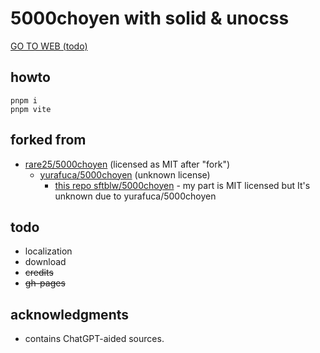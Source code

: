 # 5000choyen with solid & unocss

[GO TO WEB (todo)]()

## howto

```
pnpm i
pnpm vite
```

## forked from

- [rare25/5000choyen](https://github.com/rare25/5000choyen) (licensed as MIT after "fork")
    - [yurafuca/5000choyen](https://github.com/yurafuca/5000choyen) (unknown license)
        - [this repo sftblw/5000choyen](https://github.com/sftblw/5000choyen) - my part is MIT licensed but It's unknown due to yurafuca/5000choyen


## todo

- localization
- download
- ~~credits~~
- ~~gh-pages~~


## acknowledgments

- contains ChatGPT-aided sources.